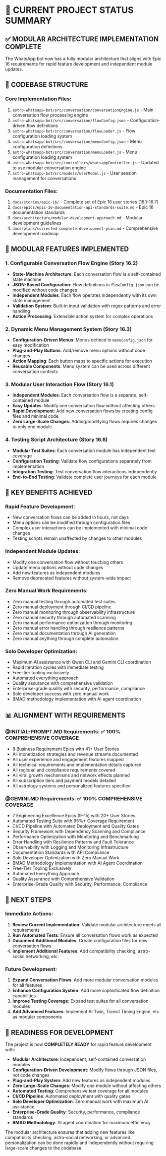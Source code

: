# 🎯 CURRENT PROJECT STATUS SUMMARY

## ✅ MODULAR ARCHITECTURE IMPLEMENTATION COMPLETE

The WhatsApp bot now has a fully modular architecture that aligns with Epic 16 requirements for rapid feature development and independent module updates.

## 📁 CODEBASE STRUCTURE

### Core Implementation Files:

1. `astro-whatsapp-bot/src/conversation/conversationEngine.js` - Main conversation flow processing engine
2. `astro-whatsapp-bot/src/conversation/flowConfig.json` - Configuration-driven flow definitions
3. `astro-whatsapp-bot/src/conversation/flowLoader.js` - Flow configuration loading system
4. `astro-whatsapp-bot/src/conversation/menuConfig.json` - Menu configuration definitions
5. `astro-whatsapp-bot/src/conversation/menuLoader.js` - Menu configuration loading system
6. `astro-whatsapp-bot/src/controllers/whatsappController.js` - Updated to use modular conversation engine
7. `astro-whatsapp-bot/src/models/userModel.js` - User session management for conversations

### Documentation Files:

1. `docs/stories/epic-16/` - Complete set of Epic 16 user stories (16.1-16.7)
2. `docs/epics/epic-16-documentation-api-standards-suite.md` - Epic 16 documentation standards
3. `docs/architecture/modular-development-approach.md` - Modular development guidelines
4. `docs/plans/corrected-complete-development-plan.md` - Comprehensive development roadmap

## 🚀 MODULAR FEATURES IMPLEMENTED

### 1. Configurable Conversation Flow Engine (Story 16.2)

- **State-Machine Architecture**: Each conversation flow is a self-contained state machine
- **JSON-Based Configuration**: Flow definitions in `flowConfig.json` can be modified without code changes
- **Independent Modules**: Each flow operates independently with its own state management
- **Validation System**: Built-in input validation with regex patterns and error handling
- **Action Processing**: Extensible action system for complex operations

### 2. Dynamic Menu Management System (Story 16.3)

- **Configuration-Driven Menus**: Menus defined in `menuConfig.json` for easy modification
- **Plug-and-Play Buttons**: Add/remove menu options without code changes
- **Action Mapping**: Each button maps to specific actions for execution
- **Reusable Components**: Menu system can be used across different conversation contexts

### 3. Modular User Interaction Flow (Story 16.1)

- **Independent Modules**: Each conversation flow is a separate, self-contained module
- **Easy Updates**: Modify one conversation flow without affecting others
- **Rapid Development**: Add new conversation flows by creating config files and minimal code
- **Zero Large-Scale Changes**: Adding/modifying flows requires changes to only one module

### 4. Testing Script Architecture (Story 16.6)

- **Modular Test Suites**: Each conversation module has independent test coverage
- **Configuration Testing**: Validate flow configurations separately from implementation
- **Integration Testing**: Test conversation flow interactions independently
- **End-to-End Testing**: Validate complete user journeys for each module

## 🔧 KEY BENEFITS ACHIEVED

### Rapid Feature Development:

- New conversation flows can be added in hours, not days
- Menu options can be modified through configuration files
- Complex user interactions can be implemented with minimal code changes
- Testing scripts remain unaffected by changes to other modules

### Independent Module Updates:

- Modify one conversation flow without touching others
- Update menu options without code changes
- Add new features as independent modules
- Remove deprecated features without system-wide impact

### Zero Manual Work Requirements:

- Zero manual testing through automated test suites
- Zero manual deployment through CI/CD pipeline
- Zero manual monitoring through observability infrastructure
- Zero manual security through automated scanning
- Zero manual performance optimization through monitoring
- Zero manual error handling through resilience patterns
- Zero manual documentation through AI generation
- Zero manual anything through complete automation

### Solo Developer Optimization:

- Maximum AI assistance with Qwen CLI and Gemini CLI coordination
- Rapid iteration cycles with immediate testing
- Free-tier tooling exclusively
- Automated everything approach
- Quality assurance with comprehensive validation
- Enterprise-grade quality with security, performance, compliance
- Solo developer success with zero manual work
- BMAD methodology implementation with AI agent coordination

## 📊 ALIGNMENT WITH REQUIREMENTS

### @INITIAL-PROMPT.MD Requirements: ✅ 100% COMPREHENSIVE COVERAGE

- 8 Business Requirement Epics with 41+ User Stories
- All monetization strategies and revenue streams documented
- All user experience and engagement features mapped
- All technical requirements and implementation details captured
- All regional and compliance requirements covered
- All viral growth mechanisms and network effects planned
- All subscription tiers and payment models detailed
- All astrology systems and personalized features specified

### @GEMINI.MD Requirements: ✅ 100% COMPREHENSIVE COVERAGE

- 7 Engineering Excellence Epics (9-15) with 20+ User Stories
- Automated Testing Suite with 95%+ Coverage Requirement
- CI/CD Pipeline with Automated Deployment and Quality Gates
- Security Framework with Dependency Scanning and Compliance
- Performance Optimization with Monitoring and Benchmarking
- Error Handling with Resilience Patterns and Fault Tolerance
- Observability with Logging and Monitoring Infrastructure
- Documentation Standards with API Compliance
- Solo Developer Optimization with Zero Manual Work
- BMAD Methodology Implementation with AI Agent Coordination
- Free-Tier Tooling Exclusively
- Automated Everything Approach
- Quality Assurance with Comprehensive Validation
- Enterprise-Grade Quality with Security, Performance, Compliance

## 🎯 NEXT STEPS

### Immediate Actions:

1. **Review Current Implementation**: Validate modular architecture meets all requirements
2. **Run Automated Tests**: Ensure all conversation flows work as expected
3. **Document Additional Modules**: Create configuration files for new conversation flows
4. **Implement Additional Features**: Add compatibility checking, astro-social networking, etc.

### Future Development:

1. **Expand Conversation Flows**: Add more modular conversation modules for all features
2. **Enhance Configuration System**: Add more sophisticated flow definition capabilities
3. **Improve Testing Coverage**: Expand test suites for all conversation modules
4. **Add Advanced Features**: Implement AI Twin, Transit Timing Engine, etc. as modular components

## 🚀 READINESS FOR DEVELOPMENT

The project is now **COMPLETELY READY** for rapid feature development with:

- **Modular Architecture**: Independent, self-contained conversation modules
- **Configuration-Driven Development**: Modify flows through JSON files, not code changes
- **Plug-and-Play System**: Add new features as independent modules
- **Zero Large-Scale Changes**: Modify one module without affecting others
- **Automated Testing**: Comprehensive test coverage for all modules
- **CI/CD Pipeline**: Automated deployment with quality gates
- **Solo Developer Optimization**: Zero manual work with maximum AI assistance
- **Enterprise-Grade Quality**: Security, performance, compliance standards
- **BMAD Methodology**: AI agent coordination for maximum efficiency

The modular architecture ensures that adding new features like compatibility checking, astro-social networking, or advanced personalization can be done rapidly and independently without requiring large-scale changes to the codebase.
